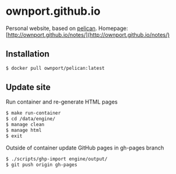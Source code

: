 # ownport.github.io

Personal website, based on [pelican](http://blog.getpelican.com/). Homepage: [http://ownport.github.io/notes/](http://ownport.github.io/notes/)


## Installation

```sh
$ docker pull ownport/pelican:latest
```

## Update site

Run container and re-generate HTML pages

```sh
$ make run-container
$ cd /data/engine/
$ manage clean 
$ manage html
$ exit
```

Outside of container update GitHub pages in gh-pages branch

```sh
$ ./scripts/ghp-import engine/output/
$ git push origin gh-pages 
```



